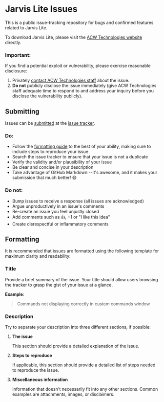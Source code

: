 # Jarvis Lite Issues
This is a public issue-tracking repository for bugs and confirmed features related to Jarvis Lite.

To download Jarvis Lite, please visit the [ACW Technologies website](http://acwtechnologies.co.uk/software/jarvis-lite) directly.

### Important:

If you find a potential exploit or vulnerability, please exercise reasonable disclosure:

1. Privately [contact ACW Technologies staff](mailto:info@acwtechnologies.co.uk?subject=JL%20important%20security%20vulnerability) about the issue.
2. **Do not** publicly disclose the issue immediately (give ACW Technologies staff adequate time to respond to and address your inquiry before you disclose the vulnerability publicly).

## Submitting

Issues can be [submitted](https://github.com/ACWTechnologiesAdmin/Jarvis-Lite-Issues/issues/new) at the [issue tracker](https://github.com/ACWTechnologiesAdmin/Jarvis-Lite-Issues/issues).

### Do:

* Follow the [formatting guide](#formatting) to the best of your ability, making sure to include steps to reproduce your issue
* Search the issue tracker to ensure that your issue is not a duplicate
* Verify the validity and/or plausibility of your issue
* Be clear and concise in your description
* Take advantage of GitHub Markdown --it's awesome, and it makes your submission that much better! :smile:

### Do not:

* Bump issues to receive a response (all issues are acknowledged)
* Argue unproductively in an issue's comments
* Re-create an issue you feel unjustly closed
* Add comments such as :+1:, +1 or "I like this idea"
* Create disrespectful or inflammatory comments

## Formatting

It is recommended that issues are formatted using the following template for maximum clarity and readability:

### Title

Provide a brief summary of the issue. Your title should allow users browsing the tracker to grasp the gist of your issue at a glance.

**Example**:

> Commands not displaying correctly in custom commands window

### Description

Try to separate your description into three different sections, if possible:

1. **The issue**

    This section should provide a detailed explanation of the issue.

2. **Steps to reproduce**

    If applicable, this section should provide a detailed list of steps needed to reproduce the issue.

3. **Miscellaneous information**

    Information that doesn't necessarily fit into any other sections. Common examples are attachments, images, or disclaimers.
